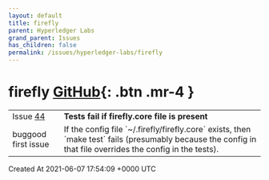 ```yaml
---
layout: default
title: firefly
parent: Hyperledger Labs
grand_parent: Issues
has_children: false
permalink: /issues/hyperledger-labs/firefly
---
```


# firefly <span class="fs-3 right-align">[GitHub](https://github.com/hyperledger-labs/firefly){: .btn .mr-4 }</span>


<div>
    <table>
        <tr>
            <td>
                Issue <a href="https://github.com/hyperledger-labs/firefly/issues/44" class=".btn">44</a>
            </td>
            <td>
                <b>
                    Tests fail if firefly.core file is present
                </b>
            </td>
        </tr>
        <tr>
            <td>
                <span class="chip">bug</span><span class="chip">good first issue</span>
            </td>
            <td>
                If the config file `~/.firefly/firefly.core` exists, then `make test` fails (presumably because the config in that file overrides the config in the tests).
            </td>
        </tr>
    </table>
    <div class="right-align">
        Created At 2021-06-07 17:54:09 +0000 UTC
    </div>
</div>

